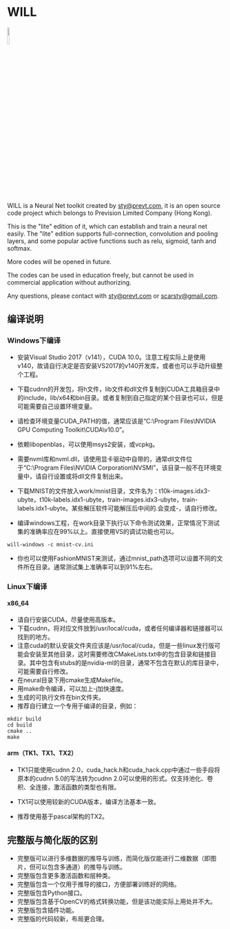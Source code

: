 # WILL
<img src='https://raw.githubusercontent.com/scarsty/neural-demo/master/logo-will.png' width = '10%'/>

WILL is a Neural Net toolkit created by sty@prevt.com, it is an open source code project which belongs to Prevision Limited Company (Hong Kong).

This is the "lite" edition of it, which can establish and train a neural net easily. The "lite" edition supports full-connection, convolution and pooling layers, and some popular active functions such as relu, sigmoid, tanh and softmax. 

More codes will be opened in future.

The codes can be used in education freely, but cannot be used in commercial application without authorizing.

Any questions, please contact with sty@prevt.com or scarsty@gmail.com.

## 编译说明

### Windows下编译

- 安装Visual Studio 2017（v141），CUDA 10.0。注意工程实际上是使用v140，故请自行决定是否安装VS2017的v140开发库，或者也可以手动升级整个工程。

- 下载cudnn的开发包，将h文件，lib文件和dll文件复制到CUDA工具箱目录中的include，lib/x64和bin目录。或者复制到自己指定的某个目录也可以，但是可能需要自己设置环境变量。

- 请检查环境变量CUDA_PATH的值，通常应该是“C:\Program Files\NVIDIA GPU Computing Toolkit\CUDA\v10.0”。

- 依赖libopenblas，可以使用msys2安装，或vcpkg。

- 需要nvml库和nvml.dll，请使用显卡驱动中自带的，通常dll文件位于“C:\Program Files\NVIDIA Corporation\NVSMI”，该目录一般不在环境变量中，请自行设置或将dll文件复制出来。

- 下载MNIST的文件放入work/mnist目录，文件名为：t10k-images.idx3-ubyte，t10k-labels.idx1-ubyte，train-images.idx3-ubyte，train-labels.idx1-ubyte。某些解压软件可能解压后中间的.会变成-，请自行修改。

- 编译windows工程，在work目录下执行以下命令测试效果，正常情况下测试集的准确率应在99%以上。直接使用VS的调试功能也可以。
```shell
will-windows -c mnist-cv.ini
```
- 你也可以使用FashionMNIST来测试，通过mnist_path选项可以设置不同的文件所在目录。通常测试集上准确率可以到91%左右。

### Linux下编译

#### x86_64

- 请自行安装CUDA，尽量使用高版本。
- 下载cudnn，将对应文件放到/usr/local/cuda，或者任何编译器和链接器可以找到的地方。
- 注意cuda的默认安装文件夹应该是/usr/local/cuda，但是一些linux发行版可能会安装至其他目录，这时需要修改CMakeLists.txt中的包含目录和链接目录。其中包含有stubs的是nvidia-ml的目录，通常不包含在默认的库目录中，可能需要自行修改。
- 在neural目录下用cmake生成Makefile。
- 用make命令编译，可以加上-j加快速度。
- 生成的可执行文件在bin文件夹。
- 推荐自行建立一个专用于编译的目录，例如：
```shell
mkdir build
cd build
cmake ..
make
```

#### arm（TK1、TX1、TX2）

- TK1只能使用cudnn 2.0，cuda_hack.h和cuda_hack.cpp中通过一些手段将原本的cudnn 5.0的写法转为cudnn 2.0可以使用的形式。仅支持池化、卷积、全连接，激活函数的类型也有限。

- TX1可以使用较新的CUDA版本，编译方法基本一致。

- 推荐使用基于pascal架构的TX2。

## 完整版与简化版的区别

- 完整版可以进行多维数据的推导与训练，而简化版仅能进行二维数据（即图片，但可以包含多通道）的推导与训练。
- 完整版包含更多激活函数和层种类。
- 完整版包含一个仅用于推导的接口，方便部署训练好的网络。
- 完整版包含Python接口。
- 完整版包含基于OpenCV的格式转换功能，但是该功能实际上用处并不大。
- 完整版包含插件功能。
- 完整版的代码较新，布局更合理。